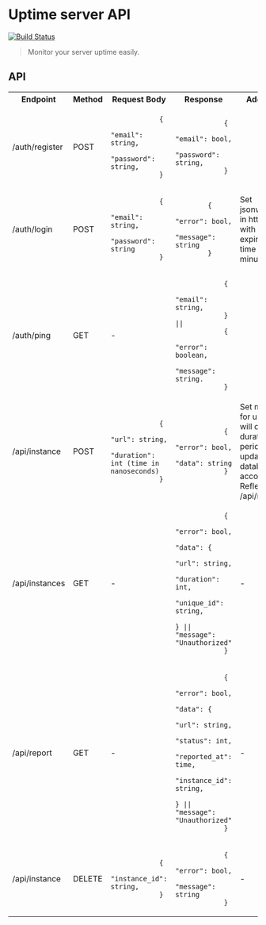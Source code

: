 # Uptime server API
[![Build Status](https://travis-ci.com/Marvin9/uptime-server-microservice.svg?token=VLAzbJP7VasfzqzWUHz9&branch=master)](https://travis-ci.com/Marvin9/uptime-server-microservice)

> Monitor your server uptime easily.

## API

<table>
    <tr>
        <th>Endpoint</th>
        <th>Method</th>
        <th>Request Body</th>
        <th>Response</th>
        <th>Additional</th>
    </tr>
    <tr>
        <td>/auth/register</td>
        <td>POST</td>
        <td>
            <code>
            {
                "email": string,
                "password": string,
            }
            </code>
        </td>
        <td>
            <code>
            {
                "email": bool,
                "password": string,
            }
            </code>
        </td>
    </tr>
    <tr>
        <td>/auth/login</td>
        <td>POST</td>
        <td>
            <code>
            {
                "email": string,
                "password": string
            }   
            </code>
        </td>
        <td>
        <code>
        {
            "error": bool,
            "message": string
        }
        </code>
        </td>
        <td>
            Set jsonwebtoken in http cookie with expiration time of 30 minutes.
        </td>
    </tr>
    <tr>
        <td>/auth/ping</td>
        <td>GET</td>
        <td>-</td>
        <td>
            <code>
            {
                "email": string,
            } || 
            {
                "error": boolean,
                "message": string.
            }
            </code>
        </td>
    </tr>
    <tr>
        <td>/api/instance</td>
        <td>POST</td>
        <td>
            <code>
            {
                "url": string,
                "duration": int (time in nanoseconds)
            }
            </code>
        </td>
        <td>
            <code>
            {
                "error": bool,
                "data": string
            }
            </code>
        </td>
        <td>Set monitor for url which will check in duration period and update database accordingly. Reflects in /api/report</td>
    </tr>
    <tr>
        <td>/api/instances</td>
        <td>GET</td>
        <td>
            -
        </td>
        <td>
            <code>
            {
                "error": bool,
                "data": {
                    "url": string,
                    "duration": int,
                    "unique_id": string,
                } || "message": "Unauthorized"
            }
            </code>
        </td>
        <td>-</td>
    </tr>
    <tr>
        <td>/api/report</td>
        <td>GET</td>
        <td>
            -
        </td>
        <td>
            <code>
            {
                "error": bool,
                "data": {
                    "url": string,
                    "status": int,
                    "reported_at": time,
                    "instance_id": string,
                } || "message": "Unauthorized"
            }
            </code>
        </td>
        <td>-</td>
    </tr>
    <tr>
        <td>/api/instance</td>
        <td>DELETE</td>
        <td>
            <code>
            {
                "instance_id": string,
            }
            </code>
        </td>
        <td>
            <code>
            {
                "error": bool,
                "message": string
            }
            </code>
        </td>
        <td>-</td>
    </tr>
</table>